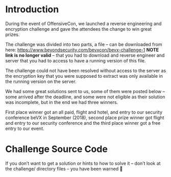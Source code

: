 # Introduction
During the event of OffensiveCon, we launched a reverse engineering and encryption challenge and gave the attendees the change to win great prizes.

The challenge was divided into two parts, a file – can be downloaded from here: https://www.beyondsecurity.com/bevxcon/bevx-challenge-1 **NOTE link is no longer valid** – that you had to download and reverse engineer and server that you had to access to have a running version of this file.

The challenge could not have been resolved without access to the server as the encryption key that you were supposed to extract was only available in the running version on the server.

We had some great solutions sent to us, some of them were posted below – some arrived after the deadline, and some were not eligible as their solution was incomplete, but in the end we had three winners.

First place winner got an all paid, flight and hotel, and entry to our security conference beVX in September (2018), second place prize winner got flight and entry to our security conference and the third place winner got a free entry to our event.

# Challenge Source Code
If you don’t want to get a solution or hints to how to solve it – don’t look at the challenge/ directory files – you have been warned 🙂
